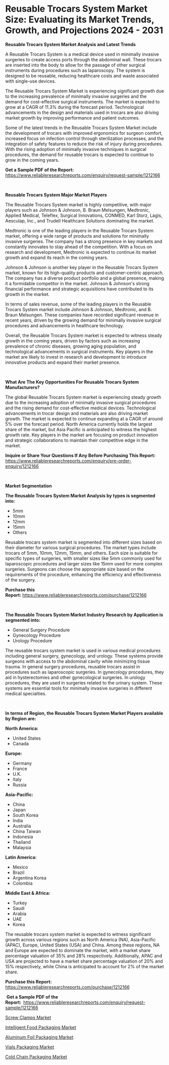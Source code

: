 <p><h1>Reusable Trocars System Market Size: Evaluating its Market Trends, Growth, and Projections 2024 - 2031</h1></p><p><strong>Reusable Trocars System Market Analysis and Latest Trends</strong></p>
<p><p>A Reusable Trocars System is a medical device used in minimally invasive surgeries to create access ports through the abdominal wall. These trocars are inserted into the body to allow for the passage of other surgical instruments during procedures such as laparoscopy. The system is designed to be reusable, reducing healthcare costs and waste associated with single-use devices.</p><p>The Reusable Trocars System Market is experiencing significant growth due to the increasing prevalence of minimally invasive surgeries and the demand for cost-effective surgical instruments. The market is expected to grow at a CAGR of 11.3% during the forecast period. Technological advancements in the design and materials used in trocars are also driving market growth by improving performance and patient outcomes.</p><p>Some of the latest trends in the Reusable Trocars System Market include the development of trocars with improved ergonomics for surgeon comfort, increased focus on infection control through sterilization processes, and the integration of safety features to reduce the risk of injury during procedures. With the rising adoption of minimally invasive techniques in surgical procedures, the demand for reusable trocars is expected to continue to grow in the coming years.</p></p>
<p><strong>Get a Sample PDF of the Report:&nbsp;</strong> <a href="https://www.reliableresearchreports.com/enquiry/request-sample/1212166">https://www.reliableresearchreports.com/enquiry/request-sample/1212166</a></p>
<p>&nbsp;</p>
<p><strong>Reusable Trocars System Major Market Players</strong></p>
<p><p>The Reusable Trocars System market is highly competitive, with major players such as Johnson & Johnson, B. Braun Melsungen, Medtronic, Applied Medical, Teleflex, Surgical Innovations, CONMED, Karl Storz, Lagis, Aesculap, Inc., and Trudell Healthcare Solutions dominating the market.</p><p>Medtronic is one of the leading players in the Reusable Trocars System market, offering a wide range of products and solutions for minimally invasive surgeries. The company has a strong presence in key markets and constantly innovates to stay ahead of the competition. With a focus on research and development, Medtronic is expected to continue its market growth and expand its reach in the coming years.</p><p>Johnson & Johnson is another key player in the Reusable Trocars System market, known for its high-quality products and customer-centric approach. The company has a diverse product portfolio and a global presence, making it a formidable competitor in the market. Johnson & Johnson's strong financial performance and strategic acquisitions have contributed to its growth in the market.</p><p>In terms of sales revenue, some of the leading players in the Reusable Trocars System market include Johnson & Johnson, Medtronic, and B. Braun Melsungen. These companies have recorded significant revenue in recent years, driven by the growing demand for minimally invasive surgical procedures and advancements in healthcare technology.</p><p>Overall, the Reusable Trocars System market is expected to witness steady growth in the coming years, driven by factors such as increasing prevalence of chronic diseases, growing aging population, and technological advancements in surgical instruments. Key players in the market are likely to invest in research and development to introduce innovative products and expand their market presence.</p></p>
<p>&nbsp;</p>
<p><strong>What Are The Key Opportunities For Reusable Trocars System Manufacturers?</strong></p>
<p><p>The global Reusable Trocars System market is experiencing steady growth due to the increasing adoption of minimally invasive surgical procedures and the rising demand for cost-effective medical devices. Technological advancements in trocar design and materials are also driving market growth. The market is expected to continue expanding at a CAGR of around 5% over the forecast period. North America currently holds the largest share of the market, but Asia Pacific is anticipated to witness the highest growth rate. Key players in the market are focusing on product innovation and strategic collaborations to maintain their competitive edge in the market.</p></p>
<p><strong>Inquire or Share Your Questions If Any Before Purchasing This Report:</strong> <a href="https://www.reliableresearchreports.com/enquiry/pre-order-enquiry/1212166">https://www.reliableresearchreports.com/enquiry/pre-order-enquiry/1212166</a></p>
<p>&nbsp;</p>
<p><strong>Market Segmentation</strong></p>
<p><strong>The Reusable Trocars System Market Analysis by types is segmented into:</strong></p>
<p><ul><li>5mm</li><li>10mm</li><li>12mm</li><li>15mm</li><li>Others</li></ul></p>
<p><p>Reusable trocars system market is segmented into different sizes based on their diameter for various surgical procedures. The market types include trocars of 5mm, 10mm, 12mm, 15mm, and others. Each size is suitable for specific types of surgeries, with smaller sizes like 5mm commonly used for laparoscopic procedures and larger sizes like 15mm used for more complex surgeries. Surgeons can choose the appropriate size based on the requirements of the procedure, enhancing the efficiency and effectiveness of the surgery.</p></p>
<p><strong>Purchase this Report:&nbsp;</strong><a href="https://www.reliableresearchreports.com/purchase/1212166">https://www.reliableresearchreports.com/purchase/1212166</a></p>
<p>&nbsp;</p>
<p><strong>The Reusable Trocars System Market Industry Research by Application is segmented into:</strong></p>
<p><ul><li>General Surgery Procedure</li><li>Gynecology Procedure</li><li>Urology Procedure</li></ul></p>
<p><p>The reusable trocars system market is used in various medical procedures including general surgery, gynecology, and urology. These systems provide surgeons with access to the abdominal cavity while minimizing tissue trauma. In general surgery procedures, reusable trocars assist in procedures such as laparoscopic surgeries. In gynecology procedures, they aid in hysterectomies and other gynecological surgeries. In urology procedures, they are used in surgeries related to the urinary system. These systems are essential tools for minimally invasive surgeries in different medical specialties.</p></p>
<p>&nbsp;</p>
<p><strong>In terms of Region, the Reusable Trocars System Market Players available by Region are:</strong></p>
<p>
    <p> <strong> North America: </strong>
        <ul>
            <li>United States</li>
            <li>Canada</li>
        </ul>
        </p> 
    <p> <strong> Europe: </strong>
        <ul>
            <li>Germany</li>
            <li>France</li>
            <li>U.K.</li>
            <li>Italy</li>
            <li>Russia</li>
        </ul>
        </p> 
    <p> <strong> Asia-Pacific: </strong>
        <ul>
            <li>China</li>
            <li>Japan</li>
            <li>South Korea</li>
            <li>India</li>
            <li>Australia</li>
            <li>China Taiwan</li>
            <li>Indonesia</li>
            <li>Thailand</li>
            <li>Malaysia</li>
        </ul>
        </p> 
    <p> <strong> Latin America: </strong>
        <ul>
            <li>Mexico</li>
            <li>Brazil</li>
            <li>Argentina Korea</li>
            <li>Colombia</li>
        </ul>
        </p> 
    <p> <strong> Middle East & Africa: </strong>
        <ul>
            <li>Turkey</li>
            <li>Saudi</li>
            <li>Arabia</li>
            <li>UAE</li>
            <li>Korea</li>
        </ul>
    </p>
    </p>
<p><p>The reusable trocars system market is expected to witness significant growth across various regions such as North America (NA), Asia-Pacific (APAC), Europe, United States (USA) and China. Among these regions, NA and Europe are expected to dominate the market, with a market share percentage valuation of 35% and 28% respectively. Additionally, APAC and USA are projected to have a market share percentage valuation of 20% and 15% respectively, while China is anticipated to account for 2% of the market share.</p></p>
<p><strong>Purchase this Report: </strong><a href="https://www.reliableresearchreports.com/purchase/1212166">https://www.reliableresearchreports.com/purchase/1212166</a></p>
<p>&nbsp;<strong>Get a Sample PDF of the Report:&nbsp;&nbsp;</strong><a href="https://www.reliableresearchreports.com/enquiry/request-sample/1212166">https://www.reliableresearchreports.com/enquiry/request-sample/1212166</a></p>
<p><strong></strong></p>
<p><p><a href="https://github.com/nathandecarvalho/Market-Research-Report-List-2/blob/main/screw-clamps-market.md">Screw Clamps Market</a></p><p><a href="https://medium.com/@krithi.reportprime/intelligent-food-packaging-market-exploring-market-share-market-trends-and-future-growth-ef4e8b6c9228">Intelligent Food Packaging Market</a></p><p><a href="https://medium.com/@patriciaday39/aluminum-foil-packaging-market-furnishes-information-on-market-share-market-trends-and-market-36b795f3d93c">Aluminum Foil Packaging Market</a></p><p><a href="https://medium.com/@vincentalvarez1980/vials-packaging-market-size-and-market-trends-complete-industry-overview-2024-to-2031-7e1526ae3123">Vials Packaging Market</a></p><p><a href="https://medium.com/@mariliehowe/cold-chain-packaging-market-competitive-analysis-market-trends-and-forecast-to-2031-38f9c299e144">Cold Chain Packaging Market</a></p></p>